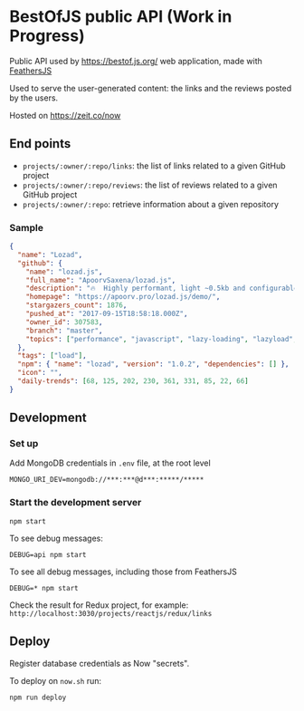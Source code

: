# BestOfJS public API (Work in Progress)

Public API used by https://bestof.js.org/ web application, made with [FeathersJS](https://feathersjs.com/)

Used to serve the user-generated content: the links and the reviews posted by the users.

Hosted on https://zeit.co/now

## End points

* `projects/:owner/:repo/links`: the list of links related to a given GitHub project
* `projects/:owner/:repo/reviews`: the list of reviews related to a given GitHub project
* `projects/:owner/:repo`: retrieve information about a given repository

### Sample

```json
{
  "name": "Lozad",
  "github": {
    "name": "lozad.js",
    "full_name": "ApoorvSaxena/lozad.js",
    "description": "🔥  Highly performant, light ~0.5kb and configurable lazy loader in pure JS with no dependencies for images, iframes and more",
    "homepage": "https://apoorv.pro/lozad.js/demo/",
    "stargazers_count": 1876,
    "pushed_at": "2017-09-15T18:58:18.000Z",
    "owner_id": 307583,
    "branch": "master",
    "topics": ["performance", "javascript", "lazy-loading", "lazyload", "lozad"]
  },
  "tags": ["load"],
  "npm": { "name": "lozad", "version": "1.0.2", "dependencies": [] },
  "icon": "",
  "daily-trends": [68, 125, 202, 230, 361, 331, 85, 22, 66]
}
```

## Development

### Set up

Add MongoDB credentials in `.env` file, at the root level

```
MONGO_URI_DEV=mongodb://***:***@d***:*****/*****
```

### Start the development server

```
npm start
```

To see debug messages:

```
DEBUG=api npm start
```

To see all debug messages, including those from FeathersJS

```
DEBUG=* npm start
```

Check the result for Redux project, for example: `http://localhost:3030/projects/reactjs/redux/links`

## Deploy

Register database credentials as Now "secrets".

To deploy on `now.sh` run:

```
npm run deploy
```
